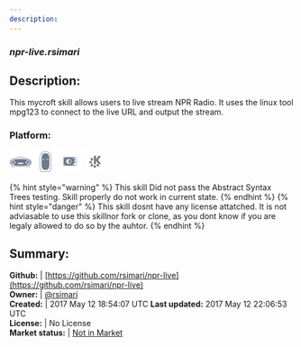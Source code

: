 ```yaml
---
description: 
---
```


### _npr-live.rsimari_  
## Description:  
This mycroft skill allows users to live stream NPR Radio. It uses the linux tool mpg123 to connect to the live URL and output the stream.  
### Platform:  
 ![Mark I](../.gitbook/assets/mark-1-icon.png)  ![Mark II](../.gitbook/assets/mark-2-icon.png)  ![Picroft](../.gitbook/assets/picroft-icon.png)  ![plasmoid](../.gitbook/assets/kde.png)   
  
{% hint style="warning" %}
This skill Did not pass the Abstract Syntax Trees testing. Skill properly do not work in current state.
{% endhint %}
{% hint style="danger" %}
This skill dosnt have any license attatched. It is not adviasable to use this skillnor fork or clone, as you dont know if you are legaly allowed to do so by the auhtor.
{% endhint %}
  
## Summary:  
**Github:** | [https://github.com/rsimari/npr-live](https://github.com/rsimari/npr-live)  
**Owner:** | [@rsimari](https://github.com/rsimari)  
**Created:** | 2017 May 12 18:54:07 UTC  **Last updated:** 2017 May 12 22:06:53 UTC  
**License:** | No License  
**Market status:** | [Not in Market](https://market.mycroft.ai/skill/)  

